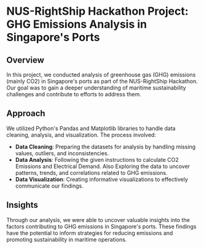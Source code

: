 # NUS-RightShip Hackathon Project: GHG Emissions Analysis in Singapore's Ports

## Overview
In this project, we conducted analysis of greenhouse gas (GHG) emissions (mainly CO2) in Singapore's ports as part of the NUS-RightShip Hackathon. Our goal was to gain a deeper understanding of maritime sustainability challenges and contribute to efforts to address them.

## Approach
We utilized Python's Pandas and Matplotlib libraries to handle data cleaning, analysis, and visualization. The process involved:

- **Data Cleaning**: Preparing the datasets for analysis by handling missing values, outliers, and inconsistencies.
- **Data Analysis**: Following the given instructions to calculate CO2 Emissions and Electrical Demand. Also Exploring the data to uncover patterns, trends, and correlations related to GHG emissions.
- **Data Visualization**: Creating informative visualizations to effectively communicate our findings.

## Insights
Through our analysis, we were able to uncover valuable insights into the factors contributing to GHG emissions in Singapore's ports. These findings have the potential to inform strategies for reducing emissions and promoting sustainability in maritime operations.
